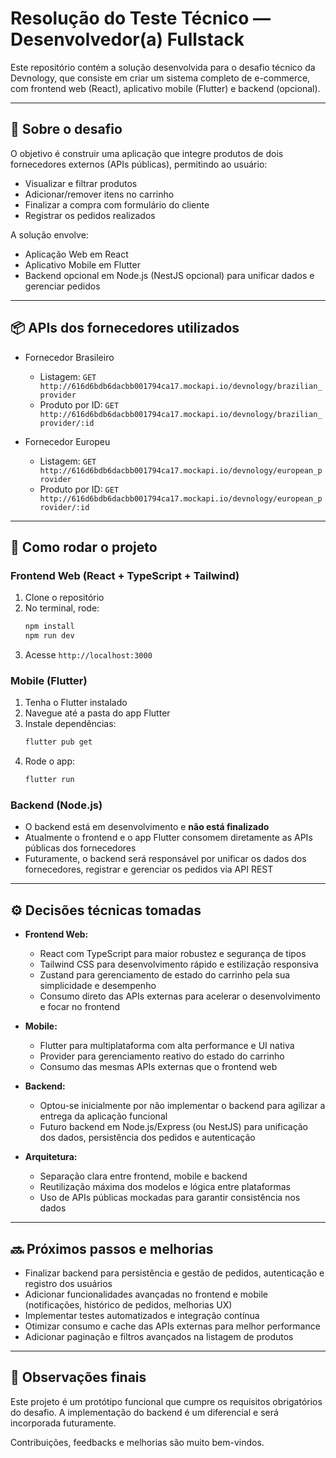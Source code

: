 # Resolução do Teste Técnico — Desenvolvedor(a) Fullstack

Este repositório contém a solução desenvolvida para o desafio técnico da Devnology, que consiste em criar um sistema completo de e-commerce, com frontend web (React), aplicativo mobile (Flutter) e backend (opcional).

---

## 🧪 Sobre o desafio

O objetivo é construir uma aplicação que integre produtos de dois fornecedores externos (APIs públicas), permitindo ao usuário:

- Visualizar e filtrar produtos
- Adicionar/remover itens no carrinho
- Finalizar a compra com formulário do cliente
- Registrar os pedidos realizados

A solução envolve:

- Aplicação Web em React
- Aplicativo Mobile em Flutter
- Backend opcional em Node.js (NestJS opcional) para unificar dados e gerenciar pedidos

---

## 📦 APIs dos fornecedores utilizados

- Fornecedor Brasileiro  
  - Listagem: `GET http://616d6bdb6dacbb001794ca17.mockapi.io/devnology/brazilian_provider`  
  - Produto por ID: `GET http://616d6bdb6dacbb001794ca17.mockapi.io/devnology/brazilian_provider/:id`

- Fornecedor Europeu  
  - Listagem: `GET http://616d6bdb6dacbb001794ca17.mockapi.io/devnology/european_provider`  
  - Produto por ID: `GET http://616d6bdb6dacbb001794ca17.mockapi.io/devnology/european_provider/:id`

---

## 🚀 Como rodar o projeto

### Frontend Web (React + TypeScript + Tailwind)

1. Clone o repositório  
2. No terminal, rode:  
   ```bash
   npm install
   npm run dev
   ```
3. Acesse `http://localhost:3000`

### Mobile (Flutter)

1. Tenha o Flutter instalado  
2. Navegue até a pasta do app Flutter  
3. Instale dependências:  
   ```bash
   flutter pub get
   ```
4. Rode o app:  
   ```bash
   flutter run
   ```

### Backend (Node.js)

- O backend está em desenvolvimento e **não está finalizado**  
- Atualmente o frontend e o app Flutter consomem diretamente as APIs públicas dos fornecedores  
- Futuramente, o backend será responsável por unificar os dados dos fornecedores, registrar e gerenciar os pedidos via API REST

---

## ⚙️ Decisões técnicas tomadas

- **Frontend Web:**  
  - React com TypeScript para maior robustez e segurança de tipos  
  - Tailwind CSS para desenvolvimento rápido e estilização responsiva  
  - Zustand para gerenciamento de estado do carrinho pela sua simplicidade e desempenho  
  - Consumo direto das APIs externas para acelerar o desenvolvimento e focar no frontend

- **Mobile:**  
  - Flutter para multiplataforma com alta performance e UI nativa  
  - Provider para gerenciamento reativo do estado do carrinho  
  - Consumo das mesmas APIs externas que o frontend web

- **Backend:**  
  - Optou-se inicialmente por não implementar o backend para agilizar a entrega da aplicação funcional  
  - Futuro backend em Node.js/Express (ou NestJS) para unificação dos dados, persistência dos pedidos e autenticação

- **Arquitetura:**  
  - Separação clara entre frontend, mobile e backend  
  - Reutilização máxima dos modelos e lógica entre plataformas  
  - Uso de APIs públicas mockadas para garantir consistência nos dados

---

## 🔜 Próximos passos e melhorias

- Finalizar backend para persistência e gestão de pedidos, autenticação e registro dos usuários  
- Adicionar funcionalidades avançadas no frontend e mobile (notificações, histórico de pedidos, melhorias UX)  
- Implementar testes automatizados e integração contínua  
- Otimizar consumo e cache das APIs externas para melhor performance  
- Adicionar paginação e filtros avançados na listagem de produtos

---

## 📌 Observações finais

Este projeto é um protótipo funcional que cumpre os requisitos obrigatórios do desafio. A implementação do backend é um diferencial e será incorporada futuramente.

Contribuições, feedbacks e melhorias são muito bem-vindos.

